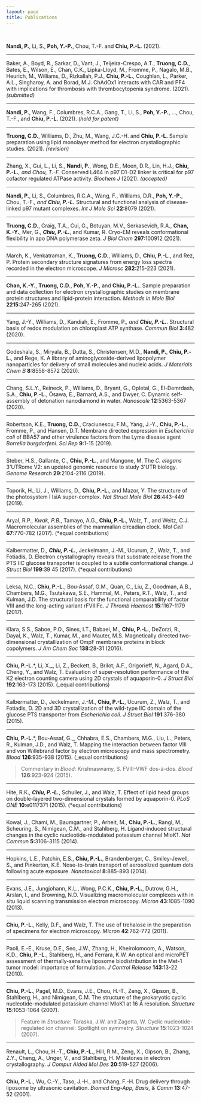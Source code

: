 ```yaml
---
layout: page
title: Publications
---
```


<br>

**Nandi, P.**, Li, S., **Poh, Y.-P.**, Chou, T.-F. and **Chiu, P.-L.** (2021).

--------------------------------------------------------------------------------

Baker, A., Boyd, R., Sarkar, D., Vant, J., Teijeira-Crespo, A.T., **Truong, C.D.**, Bates, E., Wilson, E., Chan, C.K., Lipka-Lloyd, M., Fromme, P., Nagalo, M.B., Heurich, M., Williams, D., Rizkallah, P.J., **Chiu, P.-L.**, Coughlan, L., Parker, A.L., Singharoy, A. and Borad, M.J. ChAdOx1 interacts with CAR and PF4 with implications for thrombosis with thrombocytopenia syndrome. (2021). _(submitted)_

--------------------------------------------------------------------------------

**Nandi, P.**, Wang, F., Columbres, R.C.A., Gang, T., Li, S., **Poh, Y.-P.**, ..., Chou, T.-F., and **Chiu, P.-L.** (2021). _(hold for patent)_

--------------------------------------------------------------------------------

**Truong, C.D.**, Williams, D., Zhu, M., Wang, J.C.-H. and **Chiu, P.-L.** Sample preparation using lipid monolayer method for electron crystallographic studies. (2021). _(revision)_

--------------------------------------------------------------------------------

Zhang, X., Gui, L., Li, S., **Nandi, P.**, Wong, D.E., Moen, D.R., Lin, H.J., **Chiu, P.-L.***, and Chou, T.-F.* Conserved L464 in p97 D1-D2 linker is critical for p97 cofactor regulated ATPase activity. _Biochem J_ (2021). _(accepted)_

--------------------------------------------------------------------------------

**Nandi, P.**, Li, S., Columbres, R.C.A., Wang, F., Williams, D.R., **Poh, Y.-P.**, Chou, T.-F._, and **Chiu, P.-L.**_ Structural and functional analysis of disease-linked p97 mutant complexes. _Int J Mole Sci_ **22**:8079 (2021).

--------------------------------------------------------------------------------

**Truong, C.D.**, Craig, T.A., Cui, G., Botuyan, M.V., Serkasevich, R.A., **Chan, K.-Y.**, Mer, G._, **Chiu, P.-L.**_, and Kumar, R. Cryo-EM reveals conformational flexibility in apo DNA polymerase zeta. _J Biol Chem_ **297**:100912 (2021).

--------------------------------------------------------------------------------

March, K., Venkatraman, K., **Truong, C.D.**, Williams, D., **Chiu, P.-L.**, and Rez, P. Protein secondary structure signatures from energy loss spectra recorded in the electron microscope. _J Microsc_ **282**:215-223 (2021).

--------------------------------------------------------------------------------

**Chan, K.-Y.**, **Truong, C.D.**, **Poh, Y.-P.**, and **Chiu, P.-L.**. Sample preparation and data collection for electron crystallographic studies on membrane protein structures and lipid-protein interaction. _Methods in Mole Biol_ **2215**:247-265 (2021).

--------------------------------------------------------------------------------

Yang, J.-Y., Williams, D., Kandiah, E., Fromme, P._, and **Chiu, P.-L.**_. Structural basis of redox modulation on chloroplast ATP synthase. _Commun Biol_ **3**:482 (2020).

--------------------------------------------------------------------------------

Godeshala, S., Miryala, B., Dutta, S., Christensen, M.D., **Nandi, P.**, **Chiu, P.-L.**, and Rege, K. A library of aminoglycoside-derived lipopolymer nanoparticles for delivery of small molecules and nucleic acids. _J Materials Chem B_ **8**:8558-8572 (2020).

--------------------------------------------------------------------------------

Chang, S.L.Y., Reineck, P., Williams, D., Bryant, G., Opletal, G., El-Demrdash, S.A., **Chiu, P.-L.**, Õsawa, E., Barnard, A.S., and Dwyer, C. Dynamic self-assembly of detonation nanodiamond in water. _Nanoscale_ **12**:5363-5367 (2020).

--------------------------------------------------------------------------------

Robertson, K.E., **Truong, C.D.**, Craciunescu, F.M., Yang, J.-Y., **Chiu, P.-L.**, Fromme, P., and Hansen, D.T. Membrane directed expression in _Escherichia coli_ of BBA57 and other virulence factors from the Lyme disease agent _Borrelia burgdorfeni_. _Sci Rep_ **9**:1-15 (2019).

--------------------------------------------------------------------------------

Steber, H.S., Gallante, C., **Chiu, P.-L.**, and Mangone, M. The _C. elegans_ 3'UTRome V2: an updated genomic resource to study 3'UTR biology. _Genome Research_ **29**:2104-2116 (2019).

--------------------------------------------------------------------------------

Toporik, H., Li, J., Williams, D., **Chiu, P.-L.**, and Mazor, Y. The structure of the photosystem I IsiA super-complex. _Nat Struct Mole Biol_ **26**:443-449 (2019).

--------------------------------------------------------------------------------

Aryal, R.P._, Kwak, P.B._, Tamayo, A.G., **Chiu, P.-L.**, Walz, T., and Weitz, C.J. Macromolecular assemblies of the mammalian circadian clock. _Mol Cell_ **67**:770-782 (2017). (*equal contributions)

--------------------------------------------------------------------------------

Kalbermatter, D._, **Chiu, P.-L.**_, Jeckelmann, J.-M., Ucurum, Z., Walz, T., and Fotiadis, D. Electron crystallography reveals that substrate release from the PTS IIC glucose transporter is coupled to a subtle conformational change. _J Struct Biol_ **199**:39 45 (2017). (*equal contributions)

--------------------------------------------------------------------------------

Leksa, N.C., **Chiu, P.-L.**, Bou-Assaf, G.M., Quan, C., Liu, Z., Goodman, A.B., Chambers, M.G., Tsutakawa, S.E., Hammal, M., Peters, R.T., Walz, T., and Kulman, J.D. The structural basis for the functional comparability of factor VIII and the long-acting variant rFVIIIFc. _J Thromb Haemost_ **15**:1167-1179 (2017).

--------------------------------------------------------------------------------

Klara, S.S., Saboe, P.O., Sines, I.T., Babaei, M., **Chiu, P.-L.**, DeZorzi, R., Dayal, K., Walz, T., Kumar, M., and Mauter, M.S. Magnetically directed two-dimensional crystallization of OmpF membrane proteins in block copolymers. _J Am Chem Soc_ **138**:28-31 (2016).

--------------------------------------------------------------------------------

**Chiu, P.-L.***, Li, X._, Li, Z., Beckett, B., Brilot, A.F., Grigorieff, N., Agard, D.A., Cheng, Y., and Walz, T. Evaluation of super-resolution performance of the K2 electron counting camera using 2D crystals of aquaporin-0\. _J Struct Biol_ **192**:163-173 (2015). (_equal contributions)

--------------------------------------------------------------------------------

Kalbermatter, D., Jeckelmann, J.-M., **Chiu, P.-L.**, Ucurum, Z., Walz, T., and Fotiadis, D. 2D and 3D crystallization of the wild-type IIC domain of the glucose PTS transporter from _Escherichia coli_. _J Struct Biol_ **191**:376-380 (2015).

--------------------------------------------------------------------------------

**Chiu, P.-L.***, Bou-Assaf, G._, Chhabra, E.S., Chambers, M.G., Liu, L., Peters, R., Kulman, J.D., and Walz, T. Mapping the interaction between factor VIII and von Willebrand factor by electron microscopy and mass spectrometry. _Blood_ **126**:935-938 (2015). (_equal contributions)<br>

> Commentary in _Blood_: Krishnaswamy, S. FVIII-VWF dos-à-dos. _Blood_ **126**:923-924 (2015).

--------------------------------------------------------------------------------

Hite, R.K._, **Chiu, P.-L.**_, Schuller, J., and Walz, T. Effect of lipid head groups on double-layered two-dimensional crystals formed by aquaporin-0\. _PLoS ONE_ **10**:e0117371 (2015). (*equal contributions)

--------------------------------------------------------------------------------

Kowal, J., Chami, M., Baumgartner, P., Arheit, M., **Chiu, P.-L.**, Rangl, M., Scheuring, S., Nimigean, C.M., and Stahlberg, H. Ligand-induced structural changes in the cyclic nucleotide-modulated potassium channel MloK1\. _Nat Commun_ **5**:3106-3115 (2014).

--------------------------------------------------------------------------------

Hopkins, L.E., Patchin, E.S., **Chiu, P.-L.**, Brandenberger, C., Smiley-Jewell, S., and Pinkerton, K.E. Nose-to-brain transport of aerosolized quantum dots following acute exposure. _Nanotoxicol_ **8**:885-893 (2014).

--------------------------------------------------------------------------------

Evans, J.E., Jungjohann, K.L., Wong, P.C.K., **Chiu, P.-L.**, Dutrow, G.H., Arslan, I., and Browning, N.D. Visualizing macromolecular complexes with in situ liquid scanning transmission electron microscopy. _Micron_ **43**:1085-1090 (2013).

--------------------------------------------------------------------------------

**Chiu, P.-L.**, Kelly, D.F., and Walz, T. The use of trehalose in the preparation of specimens for electron microscopy. _Micron_ **42**:762-772 (2011).

--------------------------------------------------------------------------------

Paoli, E.-E., Kruse, D.E., Seo, J.W., Zhang, H., Kheirolomoom, A., Watson, K.D., **Chiu, P.-L.**, Stahlberg, H., and Ferrara, K.W. An optical and microPET assessment of thermally-sensitive liposome biodistribution in the Met-1 tumor model: importance of formulation. _J Control Release_ **143**:13-22 (2010).

--------------------------------------------------------------------------------

**Chiu, P.-L.**, Pagel, M.D., Evans, J.E., Chou, H.-T., Zeng, X., Gipson, B., Stahlberg, H., and Nimigean, C.M. The structure of the prokaryotic cyclic nucleotide-modulated potassium channel MloK1 at 16 Å resolution. _Structure_ **15**:1053-1064 (2007).<br>

> Feature in _Structure_: Taraska, J.W. and Zagotta, W. Cyclic nucleotide-regulated ion channel: Spotlight on symmetry. _Structure_ **15**:1023-1024 (2007).

--------------------------------------------------------------------------------

Renault, L., Chou, H.-T., **Chiu, P.-L.**, Hill, R.M., Zeng, X., Gipson, B., Zhang, Z.Y., Cheng, A., Unger, V., and Stahlberg, H. Milestones in electron crystallography. _J Comput Aided Mol Des_ **20**:519-527 (2006).

--------------------------------------------------------------------------------

**Chiu, P.-L.**, Wu, C.-Y., Taso, J.-H., and Chang, F.-H. Drug delivery through liposome by ultrasonic cavitation. _Biomed Eng-App, Basis, & Comm_ **13**:47-52 (2001).
